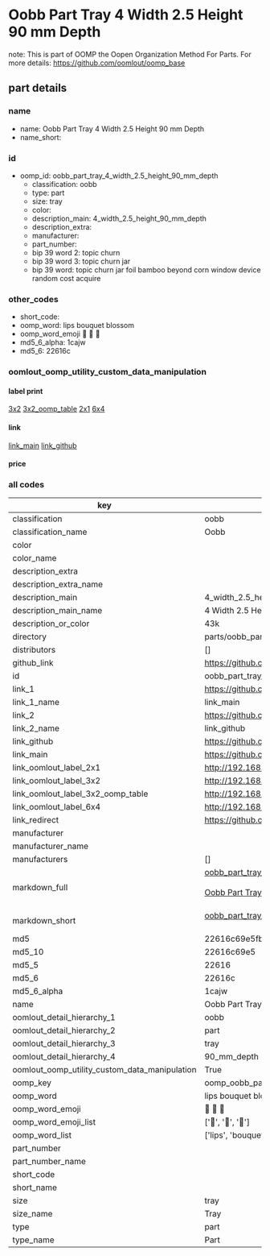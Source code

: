 # Oobb Part Tray 4 Width 2.5 Height 90 mm Depth  

note: This is part of OOMP the Oopen Organization Method For Parts. For more details: https://github.com/oomlout/oomp_base

##  part details
  







### name
* name: Oobb Part Tray 4 Width 2.5 Height 90 mm Depth
* name_short: 
### id
* oomp_id: oobb_part_tray_4_width_2.5_height_90_mm_depth
  * classification: oobb
  * type: part
  * size: tray
  * color: 
  * description_main: 4_width_2.5_height_90_mm_depth
  * description_extra: 
  * manufacturer: 
  * part_number: 
  * bip 39 word 2: topic churn
  * bip 39 word 3: topic churn jar
  * bip 39 word: topic churn jar foil bamboo beyond corn window device random cost acquire

### other_codes
* short_code: 
* oomp_word: lips bouquet blossom
* oomp_word_emoji :lips: :bouquet: :blossom:
* md5_6_alpha: 1cajw
* md5_6: 22616c






### oomlout_oomp_utility_custom_data_manipulation
#### label print
[3x2](http://192.168.1.245:1112/?label=oomp%201cajw)
[3x2_oomp_table](http://192.168.1.108:1112/?label=oomp%201cajw)
[2x1](http://192.168.1.242:1112/?label=oomp%201cajw)
[6x4](http://192.168.1.55:1112/?label=oomp%201cajw)    

#### link

[link_main](https://github.com/oomlout/oomlout_oomp_version_1_messy/tree/main/parts/oobb_part_tray_4_width_2.5_height_90_mm_depth) [link_github](https://github.com/oomlout/oomlout_oomp_version_1_messy/tree/main/parts/oobb_part_tray_4_width_2.5_height_90_mm_depth)                             

#### price







### all codes 
| key | value |  
| --- | --- |  
| classification | oobb |  
| classification_name | Oobb |  
| color |  |  
| color_name |  |  
| description_extra |  |  
| description_extra_name |  |  
| description_main | 4_width_2.5_height_90_mm_depth |  
| description_main_name | 4 Width 2.5 Height 90 mm Depth |  
| description_or_color | 43k |  
| directory | parts/oobb_part_tray_4_width_2.5_height_90_mm_depth |  
| distributors | [] |  
| github_link | https://github.com/oomlout/oomlout_oomp_part_src/tree/main/parts/oobb_part_tray_4_width_2.5_height_90_mm_depth |  
| id | oobb_part_tray_4_width_2.5_height_90_mm_depth |  
| link_1 | https://github.com/oomlout/oomlout_oomp_version_1_messy/tree/main/parts/oobb_part_tray_4_width_2.5_height_90_mm_depth |  
| link_1_name | link_main |  
| link_2 | https://github.com/oomlout/oomlout_oomp_version_1_messy/tree/main/parts/oobb_part_tray_4_width_2.5_height_90_mm_depth |  
| link_2_name | link_github |  
| link_github | https://github.com/oomlout/oomlout_oomp_version_1_messy/tree/main/parts/oobb_part_tray_4_width_2.5_height_90_mm_depth |  
| link_main | https://github.com/oomlout/oomlout_oomp_version_1_messy/tree/main/parts/oobb_part_tray_4_width_2.5_height_90_mm_depth |  
| link_oomlout_label_2x1 | http://192.168.1.242:1112/?label=oomp%201cajw |  
| link_oomlout_label_3x2 | http://192.168.1.245:1112/?label=oomp%201cajw |  
| link_oomlout_label_3x2_oomp_table | http://192.168.1.108:1112/?label=oomp%201cajw |  
| link_oomlout_label_6x4 | http://192.168.1.55:1112/?label=oomp%201cajw |  
| link_redirect | https://github.com/oomlout/oomlout_oomp_version_1_messy/tree/main/parts/oobb_part_tray_4_width_2.5_height_90_mm_depth |  
| manufacturer |  |  
| manufacturer_name |  |  
| manufacturers | [] |  
| markdown_full | [oobb_part_tray_4_width_2.5_height_90_mm_depth](none)<br>[](none)<br>[Oobb Part Tray 4 Width 2.5 Height 90 Mm Depth](none)<br><br> |  
| markdown_short | [oobb_part_tray_4_width_2.5_height_90_mm_depth](none)<br><br> |  
| md5 | 22616c69e5fb660c570905a6ee8a3728 |  
| md5_10 | 22616c69e5 |  
| md5_5 | 22616 |  
| md5_6 | 22616c |  
| md5_6_alpha | 1cajw |  
| name | Oobb Part Tray 4 Width 2.5 Height 90 mm Depth |  
| oomlout_detail_hierarchy_1 | oobb |  
| oomlout_detail_hierarchy_2 | part |  
| oomlout_detail_hierarchy_3 | tray |  
| oomlout_detail_hierarchy_4 | 90_mm_depth |  
| oomlout_oomp_utility_custom_data_manipulation | True |  
| oomp_key | oomp_oobb_part_tray_4_width_2.5_height_90_mm_depth |  
| oomp_word | lips bouquet blossom |  
| oomp_word_emoji | :lips: :bouquet: :blossom: |  
| oomp_word_emoji_list | [':lips:', ':bouquet:', ':blossom:'] |  
| oomp_word_list | ['lips', 'bouquet', 'blossom'] |  
| part_number |  |  
| part_number_name |  |  
| short_code |  |  
| short_name |  |  
| size | tray |  
| size_name | Tray |  
| type | part |  
| type_name | Part |  
